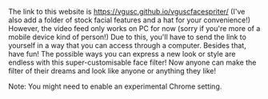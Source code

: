 The link to this website is https://vgusc.github.io/vguscfacespriter/
(I've also add a folder of stock facial features and a hat for your convenience!)
However, the video feed only works on PC for now (sorry if you're more of a mobile device kind of person!)
Due to this, you'll have to send the link to yourself in a way that you can access through a computer.
Besides that, have fun! The possible ways you can express a new look or style are endless with this super-customisable face filter!
Now anyone can make the filter of their dreams and look like anyone or anything they like!

Note: You might need to enable an experimental Chrome setting.
